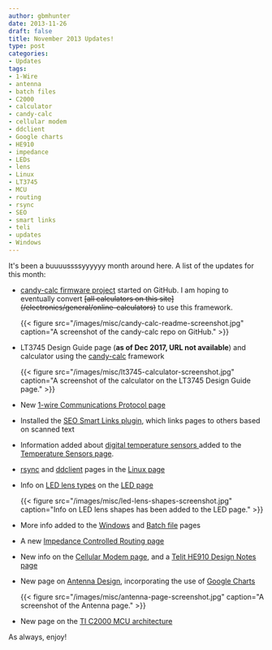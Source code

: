 ```yaml
---
author: gbmhunter
date: 2013-11-26
draft: false
title: November 2013 Updates!
type: post
categories:
- Updates
tags:
- 1-Wire
- antenna
- batch files
- C2000
- calculator
- candy-calc
- cellular modem
- ddclient
- Google charts
- HE910
- impedance
- LEDs
- lens
- Linux
- LT3745
- MCU
- routing
- rsync
- SEO
- smart links
- teli
- updates
- Windows
---
```


It's been a buuuussssyyyyyy month around here. A list of the updates for this month:

* [candy-calc firmware project](https://github.com/gbmhunter/candy-calc) started on GitHub. I am hoping to eventually convert ~~\[all calculators on this site\](/electronics/general/online-calculators)~~ to use this framework.  

  	{{< figure src="/images/misc/candy-calc-readme-screenshot.jpg" caption="A screenshot of the candy-calc repo on GitHub."   >}}

* LT3745 Design Guide page (**as of Dec 2017, URL not available**) and calculator using the [candy-calc](https://github.com/gbmhunter/candy-calc) framework  

  	{{< figure src="/images/misc/lt3745-calculator-screenshot.jpg" caption="A screenshot of the calculator on the LT3745 Design Guide page."   >}}

* New [1-wire Communications Protocol page](/electronics/communication-protocols/1-wire-protocol/)

* Installed the [SEO Smart Links plugin](http://wordpress.org/plugins/seo-automatic-links/), which links pages to others based on scanned text

* Information added about [digital temperature sensors ](/electronics/components/sensors/temperature-sensors/digital-temperature-sensors/)added to the[ Temperature Sensors page](/electronics/components/sensors/temperature-sensors/).

* [rsync](/programming/operating-systems/linux/programs/rsync/) and [ddclient](/programming/operating-systems/linux/programs/ddclient/) pages in the [Linux page](/programming/operating-systems/linux)

* Info on [LED lens types](/electronics/components/diodes/leds#lens-shapes) on the [LED page](/electronics/components/diodes/leds)

  	{{< figure src="/images/misc/led-lens-shapes-screenshot.jpg" caption="Info on LED lens shapes has been added to the LED page." >}}[](/electronics/components/diodes/leds)

* More info added to the [Windows](/programming/operating-systems/windows) and [Batch file](/programming/languages/batch-files) pages

* A new [Impedance Controlled Routing page](/pcb-design/impedance-controlled-routing/)

* New info on the [Cellular Modem page](/electronics/components/cellular-modems), and a [Telit HE910 Design Notes page](/electronics/components/cellular-modems/he910-design-notes)

* New page on [Antenna Design](/electronics/circuit-design/antenna-design), incorporating the use of [Google Charts](https://developers.google.com/chart/)

  	{{< figure src="/images/misc/antenna-page-screenshot.jpg" caption="A screenshot of the Antenna page." >}}[](https://developers.google.com/chart/)

* New page on the [TI C2000 MCU architecture](/programming/cpu-architectures/c2000)

As always, enjoy!
